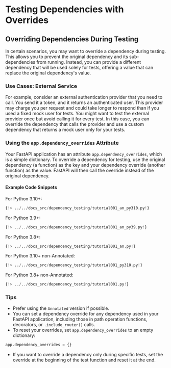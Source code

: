 # Testing Dependencies with Overrides

## Overriding Dependencies During Testing

In certain scenarios, you may want to override a dependency during testing. This allows you to prevent the original dependency and its sub-dependencies from running. Instead, you can provide a different dependency that will be used solely for tests, offering a value that can replace the original dependency's value.

### Use Cases: External Service

For example, consider an external authentication provider that you need to call. You send it a token, and it returns an authenticated user. This provider may charge you per request and could take longer to respond than if you used a fixed mock user for tests. You might want to test the external provider once but avoid calling it for every test. In this case, you can override the dependency that calls the provider and use a custom dependency that returns a mock user only for your tests.

### Using the `app.dependency_overrides` Attribute

Your FastAPI application has an attribute `app.dependency_overrides`, which is a simple dictionary. To override a dependency for testing, use the original dependency (a function) as the key and your dependency override (another function) as the value. FastAPI will then call the override instead of the original dependency.

#### Example Code Snippets

For Python 3.10+:

```Python
{!> ../../docs_src/dependency_testing/tutorial001_an_py310.py!}
```

For Python 3.9+:

```Python
{!> ../../docs_src/dependency_testing/tutorial001_an_py39.py!}
```

For Python 3.8+:

```Python
{!> ../../docs_src/dependency_testing/tutorial001_an.py!}
```

For Python 3.10+ non-Annotated:

```Python
{!> ../../docs_src/dependency_testing/tutorial001_py310.py!}
```

For Python 3.8+ non-Annotated:

```Python
{!> ../../docs_src/dependency_testing/tutorial001.py!}
```

### Tips

- Prefer using the `Annotated` version if possible.
- You can set a dependency override for any dependency used in your FastAPI application, including those in path operation functions, decorators, or `.include_router()` calls.
- To reset your overrides, set `app.dependency_overrides` to an empty dictionary:

```Python
app.dependency_overrides = {}
```

- If you want to override a dependency only during specific tests, set the override at the beginning of the test function and reset it at the end.